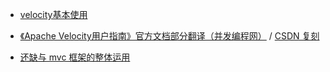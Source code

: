 + [velocity基本使用](https://www.jianshu.com/p/98300c2df6c9)  
- [《Apache Velocity用户指南》官方文档部分翻译（并发编程网）](http://ifeve.com/apache-velocity-dev/) / [CSDN 复刻](https://blog.csdn.net/xiang__liu/article/details/81160766)  
+ [还缺与 mvc 框架的整体运用]()
